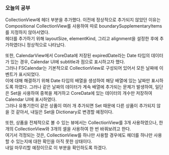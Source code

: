### 오늘의 공부

CollectionView에 헤더 부분을 추가했다. 이전에 정상적으로 추가되지 않았던 이유는 Compositional
CollectionView를 사용하여 따로 boundarySupplementaryItems를 지정하지 않아서였다.<br>
헤더를 추가하기 위해 layoutSize, elementKind, 그리고 alignment을 설정한 후에 추가하였더니
정상적으로 나타났다.<br>

또한, CalendarView에서 CoreData에 저장된 expiredDate라는 Date 타입의 데이터가 있는 경우,
Calendar UI에 subtitle과 점으로 표시하고자 했다.<br>
그러나 FSCalendar는 기본적으로 CollectionView로 구성되어 있어서 모든 날짜에 이벤트가
표시되었다.<br>
이에 대해 해결하기 위해 Date 타입의 배열을 생성하여 해당 배열에 있는 날짜만 표시하도록 하였다.
그러나 같은 날짜의 데이터가 계속 배열에 추가되는 문제가 발생하여, 일단은 Set을 사용하여 중복을
제거하고 CoreData에 있는 데이터의 개수만 저장하여 Calendar UI에 표시하였다.<br>
그러나 유통기한이 같은 상품이 여러 개 추가되면 Set 때문에 다른 상품이 추가되지 않을 것 같아서,
내일은 Set을 Dictionary로 변경할 예정이다.<br>

또한, 상품을 전체적으로 볼 수 있는 뷰에서는 CollectionView를 3개 사용하였으나, 한 개의
CollectionView와 3개의 셀을 사용하여 한 번 바꿔보려고 한다.<br>
여기서 걱정되는 것은, CollectionView를 하나만 사용할 경우에도 헤더를 하나만 사용할 수 있는지에
대한 확인을 아직 못한 상태이다.<br>
내일 마무리할 예정이므로 이 부분을 확인하도록 하겠다.<br>
